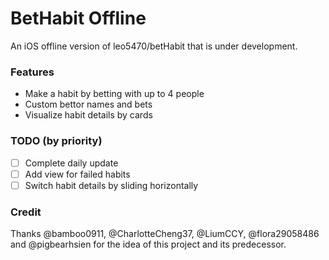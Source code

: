# BetHabit Offline
An iOS offline version of leo5470/betHabit that is under development.

### Features
- Make a habit by betting with up to 4 people
- Custom bettor names and bets
- Visualize habit details by cards
### TODO (by priority)
- [ ] Complete daily update
- [ ] Add view for failed habits
- [ ] Switch habit details by sliding horizontally

### Credit
Thanks @bamboo0911, @CharlotteCheng37, @LiumCCY, @flora29058486 and @pigbearhsien for the idea of this project and its predecessor.
